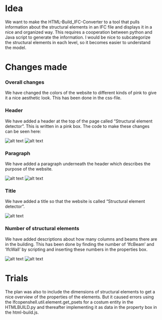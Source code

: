 # Idea
We want to make the HTML-Build_IFC-Converter to a tool that pulls information about the structural elements in an IFC file and displays it in a nice and organized way. This requires a cooperation between python and Java script to generate the information. I would be nice to subcategorize the structural elements in each level, so it becomes easier to understand the model.

# Changes made

### Overall changes
We have changed the colors of the website to different kinds of pink to give it a nice aesthetic look. This has been done in the css-file.

### Header
We have added a header at the top of the page called “Structural element detector”. This is written in a pink box. The code to make these changes can be seen here:

![alt text](https://github.com/juliev1234/OpenBim_Group10/blob/main/A2_FutureBIM/Pictures/headerhtml.png)
![alt text](https://github.com/juliev1234/OpenBim_Group10/blob/main/A2_FutureBIM/Pictures/headercss.png)

### Paragraph
We have added a paragraph underneath the header which describes the purpose of the website.

![alt text](https://github.com/juliev1234/OpenBim_Group10/blob/main/A2_FutureBIM/Pictures/paragraphhtml.png)
![alt text](https://github.com/juliev1234/OpenBim_Group10/blob/main/A2_FutureBIM/Pictures/paragraphcss.png)

### Title
We have added a title so that the website is called “Structural element detector”. 

![alt text](https://github.com/juliev1234/OpenBim_Group10/blob/main/A2_FutureBIM/Pictures/title.png)

### Number of structural elements
We have added descriptions about how many columns and beams there are in the building. This has been done by finding the number of ‘IfcBeam’ and ‘IfcWall’ by scripting and inserting these numbers in the properties box. 

![alt text](https://github.com/juliev1234/OpenBim_Group10/blob/main/A2_FutureBIM/Pictures/structuralhtml.png)
![alt text](https://github.com/juliev1234/OpenBim_Group10/blob/main/A2_FutureBIM/Pictures/structuraljs.png)

# Trials 
The plan was also to include the dimensions of structural elements to get a nice overview of the properties of the elements.  But it caused errors using the Ifcopenshell.util.element.get_psets for a costum entity in the HTMLBUILD.py and thereafter implementing it as data in the property box in the html-build.js. 




